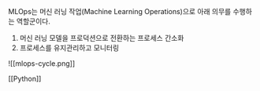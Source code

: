 MLOps는 머신 러닝 작업(Machine Learning Operations)으로 아래 의무를 수행하는 역할군이다.

1. 머신 러닝 모델을 프로덕션으로 전환하는 프로세스 간소화
2. 프로세스를 유지관리하고 모니터링

![[mlops-cycle.png]]


[[Python]]